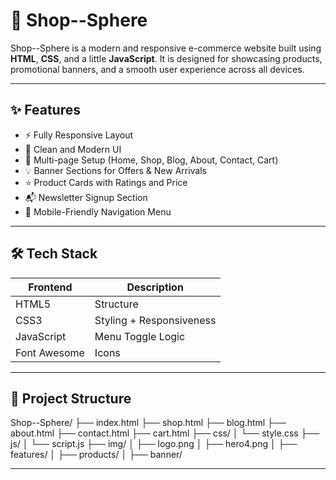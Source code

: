 # 🛒 Shop--Sphere

Shop--Sphere is a modern and responsive e-commerce website built using **HTML**, **CSS**, and a little **JavaScript**. It is designed for showcasing products, promotional banners, and a smooth user experience across all devices.

---

## ✨ Features

- ⚡ Fully Responsive Layout
- 🎯 Clean and Modern UI
- 🧾 Multi-page Setup (Home, Shop, Blog, About, Contact, Cart)
- 💡 Banner Sections for Offers & New Arrivals
- ⭐ Product Cards with Ratings and Price
- 📬 Newsletter Signup Section
- 📱 Mobile-Friendly Navigation Menu

---

## 🛠️ Tech Stack

| Frontend | Description             |
|----------|-------------------------|
| HTML5    | Structure               |
| CSS3     | Styling + Responsiveness |
| JavaScript | Menu Toggle Logic      |
| Font Awesome | Icons                |

---

## 📂 Project Structure

Shop--Sphere/
├── index.html
├── shop.html
├── blog.html
├── about.html
├── contact.html
├── cart.html
├── css/
│ └── style.css
├── js/
│ └── script.js
├── img/
│ ├── logo.png
│ ├── hero4.png
│ ├── features/
│ ├── products/
│ ├── banner/

---
